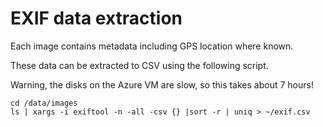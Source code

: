 # EXIF data extraction

Each image contains metadata including GPS location where known.

These data can be extracted to CSV using the following script.

Warning, the disks on the Azure VM are slow, so this takes about 7 hours!

```
cd /data/images
ls | xargs -i exiftool -n -all -csv {} |sort -r | uniq > ~/exif.csv
```
